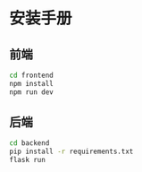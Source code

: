 # 安装手册

## 前端

```bash
cd frontend
npm install
npm run dev
```

## 后端

```bash
cd backend
pip install -r requirements.txt
flask run
```
